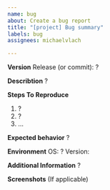 ```yaml
---
name: bug
about: Create a bug report
title: "[project] Bug summary"
labels: bug
assignees: michaelvlach

---
```


**Version**
Release (or commit): ?

**Describtion**
?

**Steps To Reproduce**
1. ?
2. ?
3. ...

**Expected behavior**
?

**Environment**
OS: ?
Version: 

**Additional Information**
?

**Screenshots**
(If applicable)
